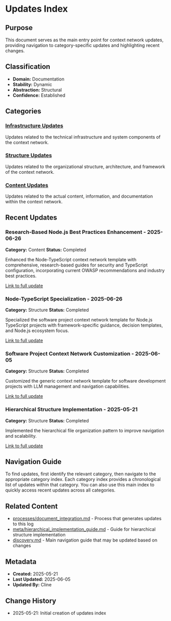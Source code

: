 # Updates Index

## Purpose
This document serves as the main entry point for context network updates, providing navigation to category-specific updates and highlighting recent changes.

## Classification
- **Domain:** Documentation
- **Stability:** Dynamic
- **Abstraction:** Structural
- **Confidence:** Established

## Categories

### [Infrastructure Updates](./infrastructure/index.md)
Updates related to the technical infrastructure and system components of the context network.

### [Structure Updates](./structure/index.md)
Updates related to the organizational structure, architecture, and framework of the context network.

### [Content Updates](./content/index.md)
Updates related to the actual content, information, and documentation within the context network.

## Recent Updates

### Research-Based Node.js Best Practices Enhancement - 2025-06-26
**Category:** Content
**Status:** Completed

Enhanced the Node-TypeScript context network template with comprehensive, research-based guides for security and TypeScript configuration, incorporating current OWASP recommendations and industry best practices.

[Link to full update](./content/research_based_enhancements.md)

### Node-TypeScript Specialization - 2025-06-26
**Category:** Structure
**Status:** Completed

Specialized the software project context network template for Node.js TypeScript projects with framework-specific guidance, decision templates, and Node.js ecosystem focus.

[Link to full update](./structure/node_typescript_specialization.md)

### Software Project Context Network Customization - 2025-06-05
**Category:** Structure
**Status:** Completed

Customized the generic context network template for software development projects with LLM management and navigation capabilities.

[Link to full update](./structure/software_project_customization.md)

### Hierarchical Structure Implementation - 2025-05-21
**Category:** Structure
**Status:** Completed

Implemented the hierarchical file organization pattern to improve navigation and scalability.

[Link to full update](./structure/hierarchical_structure_implementation.md)

## Navigation Guide
To find updates, first identify the relevant category, then navigate to the appropriate category index. Each category index provides a chronological list of updates within that category. You can also use this main index to quickly access recent updates across all categories.

## Related Content
- [processes/document_integration.md](../../processes/document_integration.md) - Process that generates updates to this log
- [meta/hierarchical_implementation_guide.md](../hierarchical_implementation_guide.md) - Guide for hierarchical structure implementation
- [discovery.md](../../discovery.md) - Main navigation guide that may be updated based on changes

## Metadata
- **Created:** 2025-05-21
- **Last Updated:** 2025-06-05
- **Updated By:** Cline

## Change History
- 2025-05-21: Initial creation of updates index
